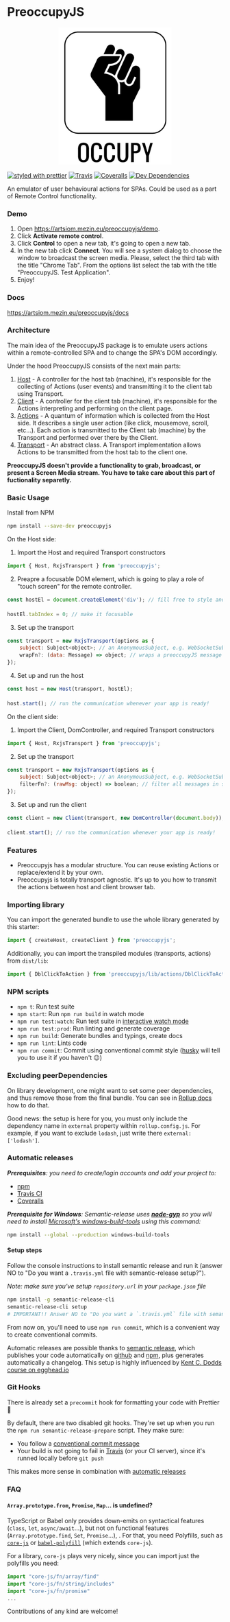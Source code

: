 # PreoccupyJS

<p align="center">
    <img src="https://github.com/iketari/preoccupyjs/raw/master/test-spa/src/assets/occupy_logo.png" alt="PrepoccupyJS's custom image"/>
</p>

[![styled with prettier](https://img.shields.io/badge/styled_with-prettier-ff69b4.svg)](https://github.com/prettier/prettier)
[![Travis](https://img.shields.io/travis/iketari/preoccupyjs.svg)](https://travis-ci.org/iketari/preoccupyjs)
[![Coveralls](https://img.shields.io/coveralls/iketari/preoccupyjs.svg)](https://coveralls.io/github/iketari/preoccupyjs)
[![Dev Dependencies](https://david-dm.org/iketari/preoccupyjs/dev-status.svg)](https://david-dm.org/iketari/preoccupyjs?type=dev)

An emulator of user behavioural actions for SPAs. Could be used as a part of Remote Control functionality.

### Demo

1. Open https://artsiom.mezin.eu/preoccupyjs/demo.
2. Click **Activate remote control**.
3. Click **Control** to open a new tab, it's going to open a new tab.
4. In the new tab click **Connect**. You will see a system dialog to choose the window to broadcast the screen media. Please, select the third tab with the title "Chrome Tab". From the options list select the tab with the title "PreoccupyJS. Test Application".
5. Enjoy!

### Docs

https://artsiom.mezin.eu/preoccupyjs/docs

### Architecture

The main idea of the PreoccupyJS package is to emulate users actions within a remote-controlled SPA and to change the SPA's DOM accordingly.

Under the hood PreoccupyJS consists of the next main parts:
1. [Host](http://artsiom.mezin.eu/preoccupyjs/docs/classes/host.html) - A controller for the host tab (machine), it's responsible for the collecting of Actions (user events) and transmitting it to the client tab using Transport.
2. [Client](http://artsiom.mezin.eu/preoccupyjs/docs/classes/client.html) - A controller for the client tab (machine), it's responsible for the Actions interpreting and performing on the client page.
3. [Actions](http://artsiom.mezin.eu/preoccupyjs/docs/classes/baseaction.html) - A quantum of information which is collected from the Host side. It describes a single user action (like click, mousemove, scroll, etc...). Each action is transmitted to the Client tab (machine) by the Transport and performed over there by the Client.
4. [Transport](http://artsiom.mezin.eu/preoccupyjs/docs/interfaces/abstracttransport.html) - An abstract class. A Transport implementation allows Actions to be transmitted from the host tab to the client one.

**PreoccupyJS doesn't provide a functionality to grab, broadcast, or present a Screen Media stream. You have to take care about this part of fuctionality separetly.**

### Basic Usage

Install from NPM

```bash
npm install --save-dev preoccupyjs
```

On the Host side:

1. Import the Host and required Transport constructors

```javascript
import { Host, RxjsTransport } from 'preoccupyjs';
```

2. Preapre a focusable DOM element, which is going to play a role of "touch screen" for the remote controller.

```javascript
const hostEl = document.createElement('div'); // fill free to style and modify this element as you wish, but don't delete it!

hostEl.tabIndex = 0; // make it focusable
```

3. Set up the transport

```javascript
const transport = new RxjsTransport(options as {
    subject: Subject<object>; // an AnonymousSubject, e.g. WebSocketSubject
    wrapFn?: (data: Message) => object; // wraps a preoccupyJS message to make it fits for your Subject type
});
```

4. Set up and run the host

```javascript
const host = new Host(transport, hostEl);

host.start(); // run the communication whenever your app is ready!
```

On the client side:

1. Import the Client, DomController, and required Transport constructors

```javascript
import { Host, RxjsTransport } from 'preoccupyjs';
```

2. Set up the transport

```javascript
const transport = new RxjsTransport(options as {
    subject: Subject<object>; // an AnonymousSubject, e.g. WebSocketSubject
    filterFn?: (rawMsg: object) => boolean; // filter all messages in subject to avoid non-preoccupyjs related
});
```

3. Set up and run the client

```javascript
const client = new Client(transport, new DomController(document.body)); // you can specify the controlled scope of the page by passing any other DOM element

client.start(); // run the communication whenever your app is ready!
```

### Features

 - Preoccupyjs has a modular structure. You can reuse existing Actions or replace/extend it by your own.
 - Preoccupyjs is totally transport agnostic. It's up to you how to transmit the actions between host and client browser tab.

### Importing library

You can import the generated bundle to use the whole library generated by this starter:

```javascript
import { createHost, createClient } from 'preoccupyjs';
```

Additionally, you can import the transpiled modules (transports, actions) from `dist/lib`:

```javascript
import { DblClickToAction } from 'preoccupyjs/lib/actions/DblClickToAction';
```

### NPM scripts

 - `npm t`: Run test suite
 - `npm start`: Run `npm run build` in watch mode
 - `npm run test:watch`: Run test suite in [interactive watch mode](http://facebook.github.io/jest/docs/cli.html#watch)
 - `npm run test:prod`: Run linting and generate coverage
 - `npm run build`: Generate bundles and typings, create docs
 - `npm run lint`: Lints code
 - `npm run commit`: Commit using conventional commit style ([husky](https://github.com/typicode/husky) will tell you to use it if you haven't :wink:)

### Excluding peerDependencies

On library development, one might want to set some peer dependencies, and thus remove those from the final bundle. You can see in [Rollup docs](https://rollupjs.org/#peer-dependencies) how to do that.

Good news: the setup is here for you, you must only include the dependency name in `external` property within `rollup.config.js`. For example, if you want to exclude `lodash`, just write there `external: ['lodash']`.

### Automatic releases

_**Prerequisites**: you need to create/login accounts and add your project to:_
 - [npm](https://www.npmjs.com/)
 - [Travis CI](https://travis-ci.org)
 - [Coveralls](https://coveralls.io)

_**Prerequisite for Windows**: Semantic-release uses
**[node-gyp](https://github.com/nodejs/node-gyp)** so you will need to
install
[Microsoft's windows-build-tools](https://github.com/felixrieseberg/windows-build-tools)
using this command:_

```bash
npm install --global --production windows-build-tools
```

#### Setup steps

Follow the console instructions to install semantic release and run it (answer NO to "Do you want a `.travis.yml` file with semantic-release setup?").

_Note: make sure you've setup `repository.url` in your `package.json` file_

```bash
npm install -g semantic-release-cli
semantic-release-cli setup
# IMPORTANT!! Answer NO to "Do you want a `.travis.yml` file with semantic-release setup?" question. It is already prepared for you :P
```

From now on, you'll need to use `npm run commit`, which is a convenient way to create conventional commits.

Automatic releases are possible thanks to [semantic release](https://github.com/semantic-release/semantic-release), which publishes your code automatically on [github](https://github.com/) and [npm](https://www.npmjs.com/), plus generates automatically a changelog. This setup is highly influenced by [Kent C. Dodds course on egghead.io](https://egghead.io/courses/how-to-write-an-open-source-javascript-library)

### Git Hooks

There is already set a `precommit` hook for formatting your code with Prettier :nail_care:

By default, there are two disabled git hooks. They're set up when you run the `npm run semantic-release-prepare` script. They make sure:
 - You follow a [conventional commit message](https://github.com/conventional-changelog/conventional-changelog)
 - Your build is not going to fail in [Travis](https://travis-ci.org) (or your CI server), since it's runned locally before `git push`

This makes more sense in combination with [automatic releases](#automatic-releases)

### FAQ

#### `Array.prototype.from`, `Promise`, `Map`... is undefined?

TypeScript or Babel only provides down-emits on syntactical features (`class`, `let`, `async/await`...), but not on functional features (`Array.prototype.find`, `Set`, `Promise`...), . For that, you need Polyfills, such as [`core-js`](https://github.com/zloirock/core-js) or [`babel-polyfill`](https://babeljs.io/docs/usage/polyfill/) (which extends `core-js`).

For a library, `core-js` plays very nicely, since you can import just the polyfills you need:

```javascript
import "core-js/fn/array/find"
import "core-js/fn/string/includes"
import "core-js/fn/promise"
...
```

Contributions of any kind are welcome!